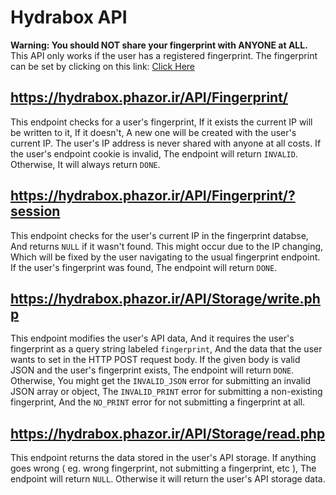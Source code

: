 # Hydrabox API
**Warning: You should NOT share your fingerprint with ANYONE at ALL.** This API only works if the user has a registered fingerprint. The fingerprint can be set by clicking on this link: [Click Here](https://hydrabox.phazor.ir/API/Fingerprint/)

## https://hydrabox.phazor.ir/API/Fingerprint/
This endpoint checks for a user's fingerprint, If it exists the current IP will be written to it, If it doesn't, A new one will be created with the user's current IP. The user's IP address is never shared with anyone at all costs. If the user's endpoint cookie is invalid, The endpoint will return `INVALID`. Otherwise, It will always return `DONE`.

## https://hydrabox.phazor.ir/API/Fingerprint/?session
This endpoint checks for the user's current IP in the fingerprint databse, And returns `NULL` if it wasn't found. This might occur due to the IP changing, Which will be fixed by the user navigating to the usual fingerprint endpoint. If the user's fingerprint was found, The endpoint will return `DONE`.

## https://hydrabox.phazor.ir/API/Storage/write.php
This endpoint modifies the user's API data, And it requires the user's fingerprint as a query string labeled `fingerprint`, And the data that the user wants to set in the HTTP POST request body. If the given body is valid JSON and the user's fingerprint exists, The endpoint will return `DONE`. Otherwise, You might get the `INVALID_JSON` error for submitting an invalid JSON array or object, The `INVALID_PRINT` error for submitting a non-existing fingerprint, And the `NO_PRINT` error for not submitting a fingerprint at all.

## https://hydrabox.phazor.ir/API/Storage/read.php
This endpoint returns the data stored in the user's API storage. If anything goes wrong ( eg. wrong fingerprint, not submitting a fingerprint, etc ), The endpoint will return `NULL`. Otherwise it will return the user's API storage data.
